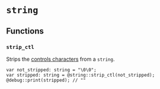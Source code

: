 # `string`

## Functions

### `strip_ctl`

Strips the [controls characters](https://en.wikipedia.org/wiki/Control_character) from a `string`.

```ink
var not_stripped: string = "\0\0";
var stripped: string = @string::strip_ctl(not_stripped);
@debug::print(stripped); // ""
```
